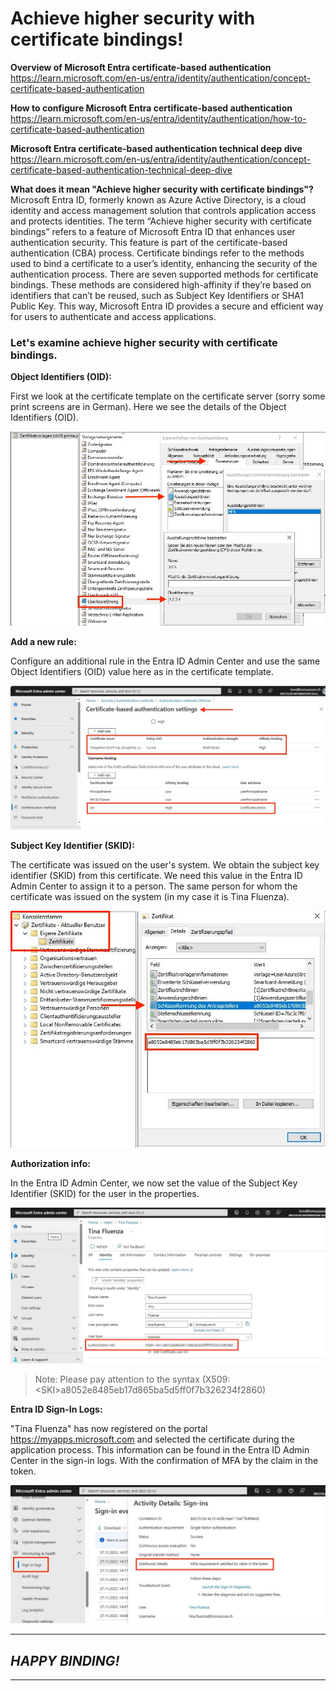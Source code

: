 # Achieve higher security with certificate bindings!

**Overview of Microsoft Entra certificate-based authentication**  
https://learn.microsoft.com/en-us/entra/identity/authentication/concept-certificate-based-authentication

**How to configure Microsoft Entra certificate-based authentication**  
https://learn.microsoft.com/en-us/entra/identity/authentication/how-to-certificate-based-authentication

**Microsoft Entra certificate-based authentication technical deep dive**  
https://learn.microsoft.com/en-us/entra/identity/authentication/concept-certificate-based-authentication-technical-deep-dive

**What does it mean "Achieve higher security with certificate bindings"?**  
Microsoft Entra ID, formerly known as Azure Active Directory, is a cloud identity and access management solution that controls application access and protects identities. The term “Achieve higher security with certificate bindings” refers to a feature of Microsoft Entra ID that enhances user authentication security. This feature is part of the certificate-based authentication (CBA) process. Certificate bindings refer to the methods used to bind a certificate to a user’s identity, enhancing the security of the authentication process. There are seven supported methods for certificate bindings. These methods are considered high-affinity if they’re based on identifiers that can’t be reused, such as Subject Key Identifiers or SHA1 Public Key. This way, Microsoft Entra ID provides a secure and efficient way for users to authenticate and access applications.

### Let's examine achieve higher security with certificate bindings.

**Object Identifiers (OID):**  

First we look at the certificate template on the certificate server (sorry some print screens are in German). Here we see the details of the Object Identifiers (OID).

<img src="/Entra_certificate_binding/Images/OID.JPG" alt="OID">

**Add a new rule:**  

Configure an additional rule in the Entra ID Admin Center and use the same Object Identifiers (OID) value here as in the certificate template.

<img src="/Entra_certificate_binding/Images/OID_Entra.JPG" alt="Rule">

**Subject Key Identifier (SKID):**  

The certificate was issued on the user's system. We obtain the subject key identifier (SKID) from this certificate. We need this value in the Entra ID Admin Center to assign it to a person. The same person for whom the certificate was issued on the system (in my case it is Tina Fluenza).

<img src="/Entra_certificate_binding/Images/SKI_local_user.JPG" alt="SKID">

**Authorization info:**  

In the Entra ID Admin Center, we now set the value of the Subject Key Identifier (SKID) for the user in the properties.

<img src="/Entra_certificate_binding/Images/SKI_Entra_ID.JPG" alt="Authorization info">

> Note: Please pay attention to the syntax (X509:\<SKI\>a8052e8485eb17d865ba5d5ff0f7b326234f2860)

**Entra ID Sign-In Logs:**  

"Tina Fluenza" has now registered on the portal https://myapps.microsoft.com and selected the certificate during the application process. This information can be found in the Entra ID Admin Center in the sign-in logs. With the confirmation of MFA by the claim in the token.

<img src="/Entra_certificate_binding/Images/Claim_in_Token.JPG" alt="Sign-In Logs">

---
## *HAPPY BINDING!*
---
